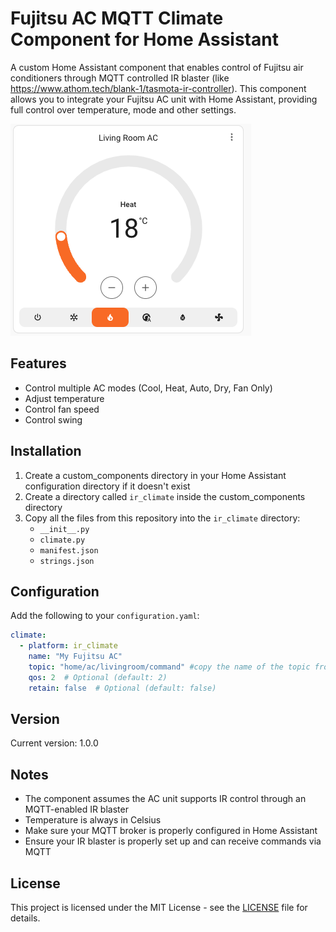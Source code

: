 # Fujitsu AC MQTT Climate Component for Home Assistant

A custom Home Assistant component that enables control of Fujitsu air conditioners through MQTT controlled IR blaster (like https://www.athom.tech/blank-1/tasmota-ir-controller). This component allows you to integrate your Fujitsu AC unit with Home Assistant, providing full control over temperature, mode and other settings.

![alt text](image.png)

## Features

- Control multiple AC modes (Cool, Heat, Auto, Dry, Fan Only)
- Adjust temperature
- Control fan speed
- Control swing

## Installation

1. Create a custom_components directory in your Home Assistant configuration directory if it doesn't exist
2. Create a directory called `ir_climate` inside the custom_components directory
3. Copy all the files from this repository into the `ir_climate` directory:
   - `__init__.py`
   - `climate.py`
   - `manifest.json`
   - `strings.json`

## Configuration

Add the following to your `configuration.yaml`:

```yaml
climate:
  - platform: ir_climate
    name: "My Fujitsu AC"
    topic: "home/ac/livingroom/command" #copy the name of the topic from your IR blaster settings
    qos: 2  # Optional (default: 2)
    retain: false  # Optional (default: false)
```

## Version

Current version: 1.0.0

## Notes

- The component assumes the AC unit supports IR control through an MQTT-enabled IR blaster
- Temperature is always in Celsius
- Make sure your MQTT broker is properly configured in Home Assistant
- Ensure your IR blaster is properly set up and can receive commands via MQTT

## License

This project is licensed under the MIT License - see the [LICENSE](LICENSE) file for details.
